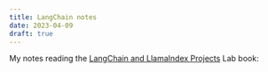 ```yaml
---
title: LangChain notes
date: 2023-04-09
draft: true
---
```


My notes reading the [LangChain and LlamaIndex Projects](https://leanpub.com/langchain/read) Lab book:
